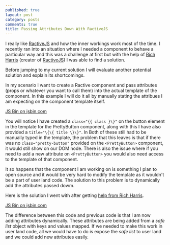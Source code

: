 ```yaml
---
published: true
layout: post
category: posts
comments: true
title: Passing Attributes Down With RactiveJS
---
```

I really like [RactiveJS][] and how the inner workings work most of the time. I recently ran into an situation where I needed a component to behave a particular way and this was a challenge at first but with the help of [Rich Harris][] (creator of [RactiveJS][]) I was able to find a solution.

Before jumping to my current solution I will evaluate another potential solution and explain its shortcomings.

In my scenario I want to create a Ractive component and pass attributes (props or whatever you want to call them) into the actual template of the component. In this example I will do it all by manually stating the attribues I am expecting on the component template itself.

<a class="jsbin-embed" href="http://jsbin.com/cehofa/1/embed?js,output">JS Bin on jsbin.com</a><script src="http://static.jsbin.com/js/embed.min.js?3.35.13"></script>

You will notice I have created a `class="{{ class }\}"` on the button element in the template for the PrettyButton component, along with this I have also provided a `title="\{\{ title \}\}"`. In Both of these still had to be manually typed in the template, the problem that this leaves is that if there was no `class="pretty-button"` provided on the `<PrettyButton>` component, it would still show on our DOM node. There is also the issue where if you need to add a new attribute on `<PrettyButton>` you would also need access to the template of that component.

It so happens that the component I am working on is something I plan to open source and it would be very hard to modify the template as it wouldn't be a part of user land code. The solution to this problem is to dynamically add the attributes passed dowm.

Here is the solution I went with after getting [help from Rich Harris][solution].

<a class="jsbin-embed" href="http://jsbin.com/lakawiv/3/embed?js,output">JS Bin on jsbin.com</a><script src="http://static.jsbin.com/js/embed.min.js?3.35.13"></script>

The difference between this code and previous code is that I am now adding attributes dynamically. These attributes are being added from a _safe list_ object with keys and values mapped. If we needed to make this work in user land code, all we would have to do is expose the _safe list_ to user land and we could add new attributes easily.

[RactiveJS]: http://www.ractivejs.org/
[Rich Harris]: https://twitter.com/Rich_Harris
[solution]: https://twitter.com/Rich_Harris/status/739123210596298753